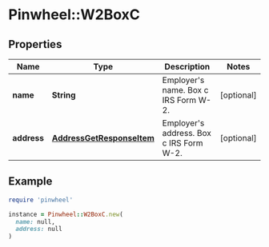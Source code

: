 # Pinwheel::W2BoxC

## Properties

| Name | Type | Description | Notes |
| ---- | ---- | ----------- | ----- |
| **name** | **String** | Employer&#39;s name. Box c IRS Form W-2. | [optional] |
| **address** | [**AddressGetResponseItem**](AddressGetResponseItem.md) | Employer&#39;s address. Box c IRS Form W-2. | [optional] |

## Example

```ruby
require 'pinwheel'

instance = Pinwheel::W2BoxC.new(
  name: null,
  address: null
)
```

